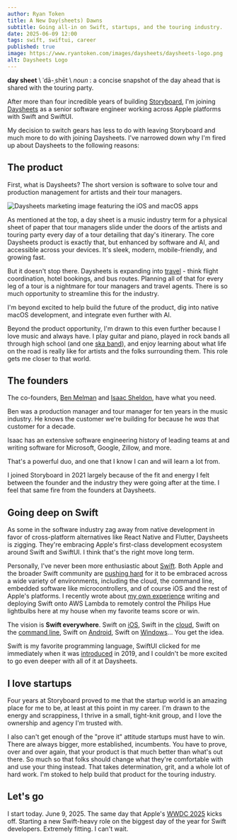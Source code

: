 ```yaml
---
author: Ryan Token
title: A New Day(sheets) Dawns
subtitle: Going all-in on Swift, startups, and the touring industry.
date: 2025-06-09 12:00
tags: swift, swiftui, career
published: true
image: https://www.ryantoken.com/images/daysheets/daysheets-logo.png
alt: Daysheets Logo
---
```


**day sheet** \ ˈdā-ˌshēt \ *noun* : a concise snapshot of the day ahead that is shared with the touring party.

After more than four incredible years of building [Storyboard](https://storyboard.com), I'm joining [Daysheets](https://www.daysheets.com) as a senior software engineer working across Apple platforms with Swift and SwiftUI.

My decision to switch gears has less to do with leaving Storyboard and much more to do with joining Daysheets. I've narrowed down why I'm fired up about Daysheets to the following reasons:

## The product

First, what is Daysheets? The short version is software to solve tour and production management for artists and their tour managers.

![Daysheets marketing image featuring the iOS and macOS apps](/images/daysheets/daysheets.webp)

As mentioned at the top, a day sheet is a music industry term for a physical sheet of paper that tour managers slide under the doors of the artists and touring party every day of a tour detailing that day's itinerary. The core Daysheets product is exactly that, but enhanced by software and AI, and accessible across your devices. It's sleek, modern, mobile-friendly, and growing fast.

But it doesn't stop there. Daysheets is expanding into [travel](https://www.daysheets.travel) - think flight coordination, hotel bookings, and bus routes. Planning all of that for every leg of a tour is a nightmare for tour managers and travel agents. There is so much opportunity to streamline this for the industry.

I'm beyond excited to help build the future of the product, dig into native macOS development, and integrate even further with AI.

Beyond the product opportunity, I'm drawn to this even further because I love music and always have. I play guitar and piano, played in rock bands all through high school (and one [ska band](https://www.youtube.com/watch?v=TU9zvfSFGm4)), and enjoy learning about what life on the road is really like for artists and the folks surrounding them. This role gets me closer to that world.

## The founders

The co-founders, [Ben Melman](https://www.linkedin.com/in/benmelman/) and [Isaac Sheldon](https://www.linkedin.com/in/isaac-sheldon/), have what you need.

Ben was a production manager and tour manager for ten years in the music industry. He knows the customer we're building for because he *was* that customer for a decade.

Isaac has an extensive software engineering history of leading teams at and writing software for Microsoft, Google, Zillow, and more.

That's a powerful duo, and one that I know I can and will learn a lot from.

I joined Storyboard in 2021 largely because of the fit and energy I felt between the founder and the industry they were going after at the time. I feel that same fire from the founders at Daysheets.

## Going deep on Swift

As some in the software industry zag away from native development in favor of cross-platform alternatives like React Native and Flutter, Daysheets is zigging. They're embracing Apple's first-class development ecosystem around Swift and SwiftUI. I think that's the right move long term.

Personally, I've never been more enthusiastic about [Swift](https://www.swift.org). Both Apple and the broader Swift community are [pushing hard](https://www.swift.org/platform-steering-group/) for it to be embraced across a wide variety of environments, including the cloud, the command line, embedded software like microcontrollers, and of course iOS and the rest of Apple's platforms. I recently wrote about [my own experience](/blog/serverless-swift) writing and deploying Swift onto AWS Lambda to remotely control the Philips Hue lightbulbs here at my house when my favorite teams score or win.

The vision is **Swift everywhere**. Swift on [iOS](https://www.swift.org/getting-started/swiftui/), Swift in the [cloud](https://www.swift.org/get-started/cloud-services/), Swift on the [command line](https://www.swift.org/get-started/command-line-tools/), Swift on [Android](https://skip.tools), Swift on [Windows](https://www.swift.org/blog/swift-everywhere-windows-interop/)... You get the idea.

Swift is my favorite programming language, SwiftUI clicked for me immediately when it was [introduced](https://developer.apple.com/videos/play/wwdc2019/204) in 2019, and I couldn't be more excited to go even deeper with all of it at Daysheets.

## I love startups

Four years at Storyboard proved to me that the startup world is an amazing place for me to be, at least at this point in my career. I'm drawn to the energy and scrappiness, I thrive in a small, tight-knit group, and I love the ownership and agency I'm trusted with.

I also can't get enough of the "prove it" attitude startups must have to win. There are always bigger, more established, incumbents. You have to prove, over and over again, that your product is that much better than what's out there. So much so that folks should change what they're comfortable with and use your thing instead. That takes determination, grit, and a whole lot of hard work. I'm stoked to help build that product for the touring industry.

## Let's go

I start today. June 9, 2025. The same day that Apple's [WWDC 2025](https://developer.apple.com/wwdc25/) kicks off. Starting a new Swift-heavy role on the biggest day of the year for Swift developers. Extremely fitting. I can't wait.
